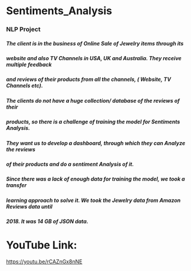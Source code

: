 # Sentiments_Analysis
### NLP Project
##### The client is in the business of Online Sale of Jewelry items through its
##### website and also TV Channels in USA, UK and Australia. They receive multiple feedback
##### and reviews of their products from all the channels, ( Website, TV Channels etc).

##### The clients do not have a huge collection/ database of the reviews of their
##### products, so there is a challenge of training the model for Sentiments Analysis.

##### They want us to develop a dashboard, through which they can Analyze the reviews
##### of their products and do a sentiment Analysis of it.

##### Since there was a lack of enough data for training the model, we took a transfer
##### learning approach to solve it. We took the Jewelry data from Amazon Reviews data until
##### 2018. It was 14 GB of JSON data.


# YouTube Link:
https://youtu.be/rCAZnGx8nNE
